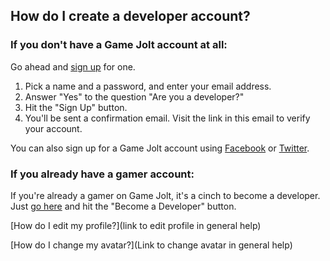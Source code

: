 ## How do I create a developer account?

###  If you don't have a Game Jolt account at all:

Go ahead and [sign up](http://gamejolt.com/auth/sign_up/) for one.

1. Pick a name and a password, and enter your email address. 
2. Answer "Yes" to the question "Are you a developer?" 
3. Hit the "Sign Up" button. 
4. You'll be sent a confirmation email. Visit the link in this email to verify your account. 

You can also sign up for a Game Jolt account using [Facebook](http://gamejolt.com/auth/social-login/facebook/) or [Twitter](http://gamejolt.com/auth/social-login/twitter/).

### If you already have a gamer account:

If you're already a gamer on Game Jolt, it's a cinch to become a developer. Just [go here](http://gamejolt.com/dashboard/become-developer/) and hit the "Become a Developer" button.

[How do I edit my profile?](link to edit profile in general help)

[How do I change my avatar?](Link to change avatar in general help)
